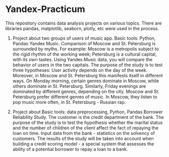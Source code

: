 # Yandex-Practicum
 This repository contains data analysis projects on various topics. There are libraries pandas, matplotlib, seaborn, plotly, etc were used in the process.

1. Project about two groups of users of music app.
Basic tools: Python, Pandas
Yandex Music.
Comparison of Moscow and St. Petersburg is surrounded by myths. For example:
Moscow is a metropolis subject to the rigid rhythm of the working week;
Petersburg is a cultural capital, with its own tastes.
Using Yandex.Music data, you will compare the behavior of users in the two capitals.
The purpose of the study is to test three hypotheses:
User activity depends on the day of the week. Moreover, in Moscow and St. Petersburg this manifests itself in different ways.
On Monday morning, certain genres dominate in Moscow, while others dominate in St. Petersburg. Similarly, Friday evenings are dominated by different genres, depending on the city.
Moscow and St. Petersburg prefer different genres of music. In Moscow, they listen to pop music more often, in St. Petersburg - Russian rap.

2. Project about 
Basic tools: data preprocessing, Python, Pandas
Borrower Reliability Study.
The customer is the credit department of the bank.
The purpose of the study is to test the hypothesis whether the marital status and the number of children of the client affect the fact of repaying the loan on time. Input data from the bank - statistics on the solvency of customers.
The results of the study will be taken into account when building a credit scoring model - a special system that assesses the ability of a potential borrower to repay a loan to a bank.
